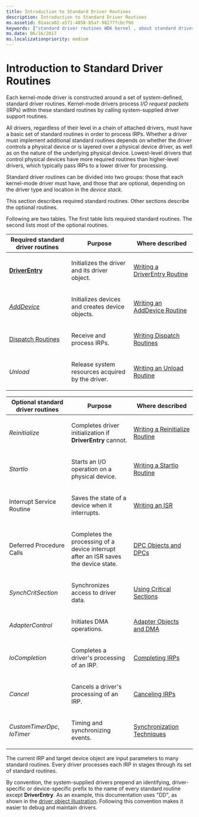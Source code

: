 ```yaml
---
title: Introduction to Standard Driver Routines
description: Introduction to Standard Driver Routines
ms.assetid: 91aaca02-a571-4058-b5af-98277fcbcf9d
keywords: ["standard driver routines WDK kernel , about standard driver routines", "driver routines WDK kernel , about standard driver routines", "routines WDK kernel , about standard driver routines", "IRPs WDK kernel , standard driver routines", "required standard routines WDK kernel", "optional standard routines WDK kernel"]
ms.date: 06/16/2017
ms.localizationpriority: medium
---
```


# Introduction to Standard Driver Routines





Each kernel-mode driver is constructed around a set of system-defined, standard driver routines. Kernel-mode drivers process *I/O request packets* (IRPs) within these standard routines by calling system-supplied driver support routines.

All drivers, regardless of their level in a chain of attached drivers, must have a basic set of standard routines in order to process IRPs. Whether a driver must implement additional standard routines depends on whether the driver controls a physical device or is layered over a physical device driver, as well as on the nature of the underlying physical device. Lowest-level drivers that control physical devices have more required routines than higher-level drivers, which typically pass IRPs to a lower driver for processing.

Standard driver routines can be divided into two groups: those that each kernel-mode driver must have, and those that are optional, depending on the driver type and location in the *device stack*.

This section describes required standard routines. Other sections describe the optional routines.

Following are two tables. The first table lists required standard routines. The second lists most of the optional routines.

<table>
<colgroup>
<col width="33%" />
<col width="33%" />
<col width="33%" />
</colgroup>
<thead>
<tr class="header">
<th>Required standard driver routines</th>
<th>Purpose</th>
<th>Where described</th>
</tr>
</thead>
<tbody>
<tr class="odd">
<td><p><strong><a href="https://docs.microsoft.com/windows-hardware/drivers/ddi/wdm/nc-wdm-driver_initialize">DriverEntry</a></strong></p></td>
<td><p>Initializes the driver and its driver object.</p></td>
<td><p><a href="writing-a-driverentry-routine.md" data-raw-source="[Writing a DriverEntry Routine](writing-a-driverentry-routine.md)">Writing a DriverEntry Routine</a></p></td>
</tr>
<tr class="even">
<td><p><em><a href="https://docs.microsoft.com/windows-hardware/drivers/ddi/wdm/nc-wdm-driver_add_device">AddDevice</a></em></p></td>
<td><p>Initializes devices and creates device objects.</p></td>
<td><p><a href="writing-an-adddevice-routine.md" data-raw-source="[Writing an AddDevice Routine](writing-an-adddevice-routine.md)">Writing an AddDevice Routine</a></p></td>
</tr>
<tr class="odd">
<td><p><a href="https://docs.microsoft.com/windows-hardware/drivers/kernel/dispatchcreate--dispatchclose--and-dispatchcreateclose-routines">Dispatch Routines</a></p></td>
<td><p>Receive and process IRPs.</p></td>
<td><p><a href="writing-dispatch-routines.md" data-raw-source="[Writing Dispatch Routines](writing-dispatch-routines.md)">Writing Dispatch Routines</a></p></td>
</tr>
<tr class="even">
<td><p><em>Unload</em></p></td>
<td><p>Release system resources acquired by the driver.</p></td>
<td><p><a href="writing-an-unload-routine.md" data-raw-source="[Writing an Unload Routine](writing-an-unload-routine.md)">Writing an Unload Routine</a></p></td>
</tr>
</tbody>
</table>

 

<table>
<colgroup>
<col width="33%" />
<col width="33%" />
<col width="33%" />
</colgroup>
<thead>
<tr class="header">
<th>Optional standard driver routines</th>
<th>Purpose</th>
<th>Where described</th>
</tr>
</thead>
<tbody>
<tr class="odd">
<td><p><em>Reinitialize</em></p></td>
<td><p>Completes driver initialization if <strong>DriverEntry</strong> cannot.</p></td>
<td><p><a href="writing-a-reinitialize-routine.md" data-raw-source="[Writing a Reinitialize Routine](writing-a-reinitialize-routine.md)">Writing a Reinitialize Routine</a></p></td>
</tr>
<tr class="even">
<td><p><em>StartIo</em></p></td>
<td><p>Starts an I/O operation on a physical device.</p></td>
<td><p><a href="writing-a-startio-routine.md" data-raw-source="[Writing a StartIo Routine](writing-a-startio-routine.md)">Writing a StartIo Routine</a></p></td>
</tr>
<tr class="odd">
<td><p>Interrupt Service Routine</p></td>
<td><p>Saves the state of a device when it interrupts.</p></td>
<td><p><a href="writing-an-isr.md" data-raw-source="[Writing an ISR](writing-an-isr.md)">Writing an ISR</a></p></td>
</tr>
<tr class="even">
<td><p>Deferred Procedure Calls</p></td>
<td><p>Completes the processing of a device interrupt after an ISR saves the device state.</p></td>
<td><p><a href="dpc-objects-and-dpcs.md" data-raw-source="[DPC Objects and DPCs](dpc-objects-and-dpcs.md)">DPC Objects and DPCs</a></p></td>
</tr>
<tr class="odd">
<td><p><em>SynchCritSection</em></p></td>
<td><p>Synchronizes access to driver data.</p></td>
<td><p><a href="using-critical-sections.md" data-raw-source="[Using Critical Sections](using-critical-sections.md)">Using Critical Sections</a></p></td>
</tr>
<tr class="even">
<td><p><em>AdapterControl</em></p></td>
<td><p>Initiates DMA operations.</p></td>
<td><p><a href="adapter-objects-and-dma.md" data-raw-source="[Adapter Objects and DMA](adapter-objects-and-dma.md)">Adapter Objects and DMA</a></p></td>
</tr>
<tr class="odd">
<td><p><em>IoCompletion</em></p></td>
<td><p>Completes a driver's processing of an IRP.</p></td>
<td><p><a href="completing-irps.md" data-raw-source="[Completing IRPs](completing-irps.md)">Completing IRPs</a></p></td>
</tr>
<tr class="even">
<td><p><em>Cancel</em></p></td>
<td><p>Cancels a driver's processing of an IRP.</p></td>
<td><p><a href="canceling-irps.md" data-raw-source="[Canceling IRPs](canceling-irps.md)">Canceling IRPs</a></p></td>
</tr>
<tr class="odd">
<td><p><em>CustomTimerDpc</em>, <em>IoTimer</em></p></td>
<td><p>Timing and synchronizing events.</p></td>
<td><p><a href="synchronization-techniques.md" data-raw-source="[Synchronization Techniques](synchronization-techniques.md)">Synchronization Techniques</a></p></td>
</tr>
</tbody>
</table>

 

The current IRP and target device object are input parameters to many standard routines. Every driver processes each IRP in stages through its set of standard routines.

By convention, the system-supplied drivers prepend an identifying, driver-specific or device-specific prefix to the name of every standard routine except **DriverEntry**. As an example, this documentation uses "DD", as shown in the [driver object illustration](introduction-to-driver-objects.md#driver-object-illustration). Following this convention makes it easier to debug and maintain drivers.

 

 




